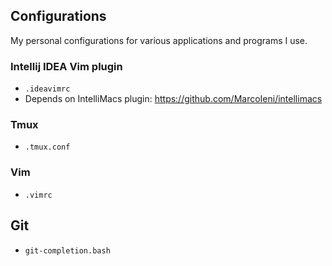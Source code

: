 ## Configurations
My personal configurations for various applications and programs I use.

### Intellij IDEA Vim plugin
* ```.ideavimrc```
* Depends on IntelliMacs plugin:
https://github.com/MarcoIeni/intellimacs

### Tmux
* ```.tmux.conf```

### Vim
* ```.vimrc```

## Git
* ```git-completion.bash```
